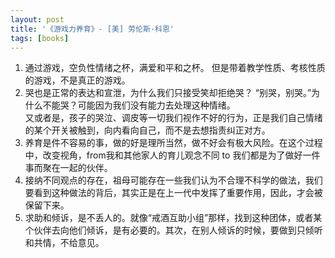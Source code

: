 ```yaml
---
layout: post
title: '《游戏力养育》- [美] 劳伦斯·科恩'
tags: [books]
---
```


1. 通过游戏，空负性情绪之杯，满爱和平和之杯。
但是带着教学性质、考核性质的游戏，不是真正的游戏。
2. 哭也是正常的表达和宣泄，为什么我们只接受笑却拒绝哭？
“别哭，别哭。”为什么不能哭？可能因为我们没有能力去处理这种情绪。\
又或者是，孩子的哭泣、调皮等一切我们视作不好的行为，正是我们自己情绪的某个开关被触到，向内看向自己，而不是去想指责纠正对方。
3. 养育是件不容易的事，做的好是理所当然，做不好会有极大风险。在这个过程中，改变视角，from我和其他家人的育儿观念不同 to 我们都是为了做好一件事而聚在一起的伙伴。
4. 接纳不同观点的存在，祖母可能存在一些我们认为不合理不科学的做法，我们要看到这种做法的背后，其实正是在上一代中发挥了重要作用，因此，才会被保留下来。
5. 求助和倾诉，是不丢人的。就像“戒酒互助小组”那样，找到这种团体，或者某个伙伴去向他们倾诉，是有必要的。其次，在别人倾诉的时候，要做到只倾听和共情，不给意见。

